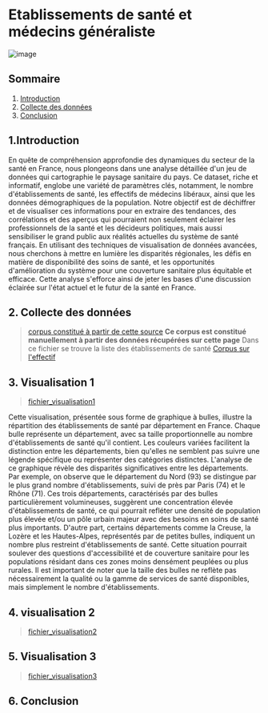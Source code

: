 # Etablissements de santé et médecins généraliste 
 
![image](https://www.usine-digitale.fr/mediatheque/2/9/0/001212092_896x598_c.jpg) 
## Sommaire
1. [Introduction](#introduction)
2. [Collecte des données](#collectedesdonnes)
3. [Conclusion](#conclusion)




## 1.Introduction
En quête de compréhension approfondie des dynamiques du secteur de la santé en France, nous plongeons dans une analyse détaillée d'un jeu de données qui cartographie le paysage sanitaire du pays. Ce dataset, riche et informatif, englobe une variété de paramètres clés, notamment, le nombre d'établissements de santé, les effectifs de médecins libéraux, ainsi que les données démographiques de la population. Notre objectif est de déchiffrer et de visualiser ces informations pour en extraire des tendances, des corrélations et des aperçus qui pourraient non seulement éclairer les professionnels de la santé et les décideurs politiques, mais aussi sensibiliser le grand public aux réalités actuelles du système de santé français. En utilisant des techniques de visualisation de données avancées, nous cherchons à mettre en lumière les disparités régionales, les défis en matière de disponibilité des soins de santé, et les opportunités d'amélioration du système pour une couverture sanitaire plus équitable et efficace. Cette analyse s'efforce ainsi de jeter les bases d'une discussion éclairée sur l'état actuel et le futur de la santé en France.

## 2. Collecte des données

>[corpus constitué à partir de cette source]( https://www.sanitaire-social.com/annuaire-etablissements-de-sante/etablissement-de-sante)
**Ce corpus est constitué manuellement à partir des données récupérées sur cette page**
Dans ce fichier se trouve la liste des établissements de santé
>[Corpus sur l'effectif](https://explore.data.gouv.fr/fr/tableau?url=https%3A%2F%2Fwww.data.gouv.fr%2Ffr%2Fdatasets%2Fr%2F34869c69-188e-48ca-8242-70161aebab47&annee__less=2022&annee__greater=2021&libelle_type_exercice_liberal__exact=lib%C3%A9ral+exclusif&profession_sante__exact=M%C3%A9decins+g%C3%A9n%C3%A9ralistes+%C3%A0+expertise+particuli%C3%A8re+%28MEP%29)


## 3. Visualisation 1

>[fichier_visualisation1](https://github.com/Koladesky/Examen_datavisualisation_M2_2024/blob/main/Etablissemments-sante.csv)

<div class="flourish-embed flourish-hierarchy" data-src="visualisation/16644482"><script src="https://public.flourish.studio/resources/embed.js"></script></div>
 Cette visualisation, présentée sous forme de graphique à bulles, illustre la répartition des établissements de santé par département en France. Chaque bulle représente un département, avec sa taille proportionnelle au nombre d'établissements de santé qu'il contient. Les couleurs variées facilitent la distinction entre les départements, bien qu'elles ne semblent pas suivre une légende spécifique ou représenter des catégories distinctes.
 L'analyse de ce graphique révèle des disparités significatives entre les départements. Par exemple, on observe que le département du Nord (93) se distingue par le plus grand nombre d'établissements, suivi de près par Paris (74) et le Rhône (71). Ces trois départements, caractérisés par des bulles particulièrement volumineuses, suggèrent une concentration élevée d'établissements de santé, ce qui pourrait refléter une densité de population plus élevée et/ou un pôle urbain majeur avec des besoins en soins de santé plus importants.
D'autre part, certains départements comme la Creuse, la Lozère et les Hautes-Alpes, représentés par de petites bulles, indiquent un nombre plus restreint d'établissements de santé. Cette situation pourrait soulever des questions d'accessibilité et de couverture sanitaire pour les populations résidant dans ces zones moins densément peuplées ou plus rurales.
Il est important de noter que la taille des bulles ne reflète pas nécessairement la qualité ou la gamme de services de santé disponibles, mais simplement le nombre d'établissements.

## 4. visualisation 2
>[fichier_visualisation2](https://github.com/Koladesky/Examen_datavisualisation_M2_2024/blob/main/Etablissemments-sante.csv)
<div class="flourish-embed flourish-hierarchy" data-src="visualisation/16645039"><script src="https://public.flourish.studio/resources/embed.js"></script></div>



## 5. Visualisation 3
>[fichier_visualisation3](https://github.com/Koladesky/Examen_datavisualisation_M2_2024/blob/main/Etablissemments-sante.csv)
<div class="flourish-embed flourish-chart" data-src="visualisation/16646289"><script src="https://public.flourish.studio/resources/embed.js"></script></div>

## 6. Conclusion 
